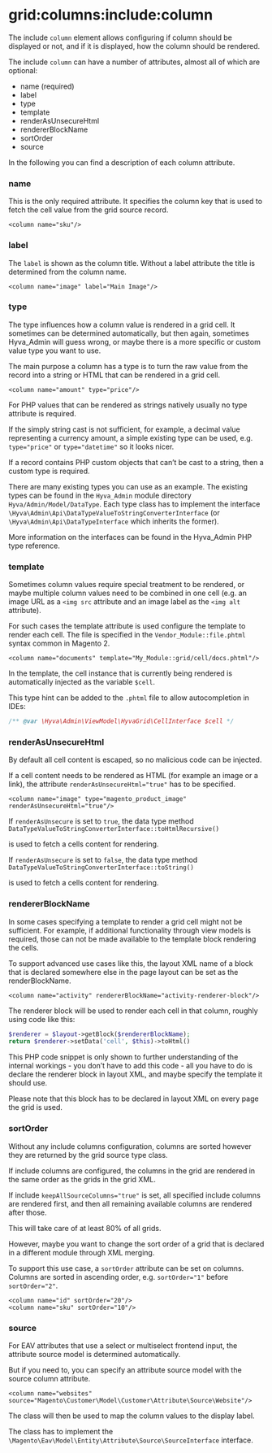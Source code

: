 # grid:columns:include:column

The include `column` element allows configuring if column should be displayed or not, and if it is displayed, how the column should be rendered.

The include `column` can have a number of attributes, almost all of which are optional:


* name (required)
* label
* type
* template
* renderAsUnsecureHtml
* rendererBlockName
* sortOrder
* source


In the following you can find a description of each column attribute.

### name

This is the only required attribute. It specifies the column key that is used to fetch the cell value from the grid source record.


```markup
<column name="sku"/>
```

### label

The `label` is shown as the column title. Without a label attribute the title is determined from the column name.


```markup
<column name="image" label="Main Image"/>
```

### type

The type influences how a column value is rendered in a grid cell. It sometimes can be determined automatically, but then again, sometimes Hyva_Admin will guess wrong, or maybe there is a more specific or custom value type you want to use.

The main purpose a column has a type is to turn the raw value from the record into a string or HTML that can be rendered in a grid cell.


```markup
<column name="amount" type="price"/> 
```


For PHP values that can be rendered as strings natively usually no type attribute is required.

If the simply string cast is not sufficient, for example, a decimal value representing a currency amount, a simple existing type can be used, e.g. `type="price"` or `type="datetime"` so it looks nicer.


If a record contains PHP custom objects that can’t be cast to a string, then a custom type is required.

There are many existing types you can use as an example. The existing types can be found in the `Hyva_Admin` module directory `Hyva/Admin/Model/DataType`. Each type class has to implement the interface `\Hyva\Admin\Api\DataTypeValueToStringConverterInterface` (or `\Hyva\Admin\Api\DataTypeInterface` which inherits the former).

More information on the interfaces can be found in the Hyva_Admin PHP type reference.

### template

Sometimes column values require special treatment to be rendered, or maybe multiple column values need to be combined in one cell (e.g. an image URL as a `<img src` attribute and an image label as the `<img alt` attribute).

For such cases the template attribute is used configure the template to render each cell. The file is specified in the `Vendor_Module::file.phtml` syntax common in Magento 2.


```markup
<column name="documents" template="My_Module::grid/cell/docs.phtml"/>
```


In the template, the cell instance that is currently being rendered is automatically injected as the variable `$cell`.

This type hint can be added to the `.phtml` file to allow autocompletion in IDEs:

```php
/** @var \Hyva\Admin\ViewModel\HyvaGrid\CellInterface $cell */
```


### renderAsUnsecureHtml

By default all cell content is escaped, so no malicious code can be injected.

If a cell content needs to be rendered as HTML (for example an image or a link), the attribute `renderAsUnsecureHtml="true"` has to be specified.


```markup
<column name="image" type="magento_product_image" renderAsUnsecureHtml="true"/>
```


If `renderAsUnsecure` is set to `true`, the data type method `DataTypeValueToStringConverterInterface::toHtmlRecursive()`

is used to fetch a cells content for rendering.


If `renderAsUnsecure` is set to `false`, the data type method `DataTypeValueToStringConverterInterface::toString()`

is used to fetch a cells content for rendering.

### rendererBlockName

In some cases specifying a template to render a grid cell might not be sufficient. For example, if additional functionality through view models is required, those can not be made available to the template block rendering the cells.


To support advanced use cases like this, the layout XML name of a block that is declared somewhere else in the page layout can be set as the renderBlockName.


```markup
<column name="activity" rendererBlockName="activity-renderer-block"/>
```


The renderer block will be used to render each cell in that column, roughly using code like this:


```php
$renderer = $layout->getBlock($rendererBlockName);
return $renderer->setData('cell', $this)->toHtml()
```


This PHP code snippet is only shown to further understanding of the internal workings - you don’t have to add this code - all you have to do is declare the renderer block in layout XML, and maybe specify the template it should use.


Please note that this block has to be declared in layout XML on every page the grid is used.

### sortOrder

Without any include columns configuration, columns are sorted however they are returned by the grid source type class.

If include columns are configured, the columns in the grid are rendered in the same order as the grids in the grid XML.

If include `keepAllSourceColumns="true"` is set, all specified include columns are rendered first, and then all remaining available columns are rendered after those.

This will take care of at least 80% of all grids.

However, maybe you want to change the sort order of a grid that is declared in a different module through XML merging. 

To support this use case, a `sortOrder` attribute can be set on columns. Columns are sorted in ascending order, e.g.  `sortOrder="1"` before `sortOrder="2"`.


```markup
<column name="id" sortOrder="20"/>
<column name="sku" sortOrder="10"/>
```

### source

For EAV attributes that use a select or multiselect frontend input, the attribute source model is determined automatically.

But if you need to, you can specify an attribute source model with the source column attribute.


```markup
<column name="websites" source="Magento\Customer\Model\Customer\Attribute\Source\Website"/>
```


The class will then be used to map the column values to the display label.

The class has to implement the `\Magento\Eav\Model\Entity\Attribute\Source\SourceInterface` interface.